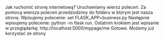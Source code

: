 Jak ruchomić stronę internetową? Uruchamiamy wiersz poleceń. Za pomocą wiersza poleceń przedzodzimy do folderu w którym jest nasza strona. Wpisujemy polecenie: set FLASK_APP=business.py Następnie wpisujemy polecenie: python -m flask run. Ostatnim krokiem jest wpisanie w przeglądarkę: http://localhost:5000/mypage/me Gotowe. Możemy już korzystać ze strony
